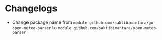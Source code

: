 # Changelogs

- Change package name from
  ```module github.com/saktibimantara/go-open-meteo-parser```
    to
    ```module github.com/saktibimantara/open-meteo-parser```